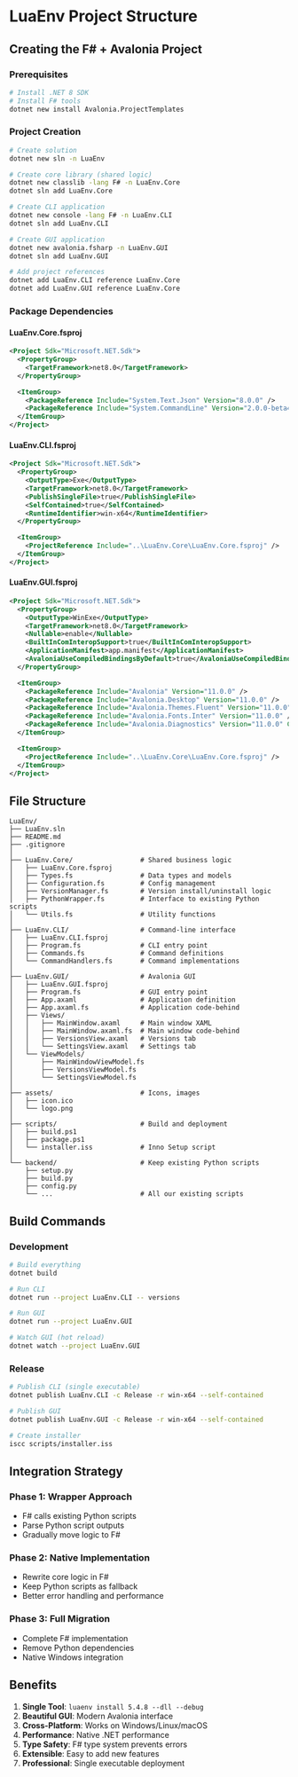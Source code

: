 # LuaEnv Project Structure

## Creating the F# + Avalonia Project

### Prerequisites
```bash
# Install .NET 8 SDK
# Install F# tools
dotnet new install Avalonia.ProjectTemplates
```

### Project Creation
```bash
# Create solution
dotnet new sln -n LuaEnv

# Create core library (shared logic)
dotnet new classlib -lang F# -n LuaEnv.Core
dotnet sln add LuaEnv.Core

# Create CLI application
dotnet new console -lang F# -n LuaEnv.CLI
dotnet sln add LuaEnv.CLI

# Create GUI application
dotnet new avalonia.fsharp -n LuaEnv.GUI
dotnet sln add LuaEnv.GUI

# Add project references
dotnet add LuaEnv.CLI reference LuaEnv.Core
dotnet add LuaEnv.GUI reference LuaEnv.Core
```

### Package Dependencies

#### LuaEnv.Core.fsproj
```xml
<Project Sdk="Microsoft.NET.Sdk">
  <PropertyGroup>
    <TargetFramework>net8.0</TargetFramework>
  </PropertyGroup>

  <ItemGroup>
    <PackageReference Include="System.Text.Json" Version="8.0.0" />
    <PackageReference Include="System.CommandLine" Version="2.0.0-beta4.22272.1" />
  </ItemGroup>
</Project>
```

#### LuaEnv.CLI.fsproj
```xml
<Project Sdk="Microsoft.NET.Sdk">
  <PropertyGroup>
    <OutputType>Exe</OutputType>
    <TargetFramework>net8.0</TargetFramework>
    <PublishSingleFile>true</PublishSingleFile>
    <SelfContained>true</SelfContained>
    <RuntimeIdentifier>win-x64</RuntimeIdentifier>
  </PropertyGroup>

  <ItemGroup>
    <ProjectReference Include="..\LuaEnv.Core\LuaEnv.Core.fsproj" />
  </ItemGroup>
</Project>
```

#### LuaEnv.GUI.fsproj
```xml
<Project Sdk="Microsoft.NET.Sdk">
  <PropertyGroup>
    <OutputType>WinExe</OutputType>
    <TargetFramework>net8.0</TargetFramework>
    <Nullable>enable</Nullable>
    <BuiltInComInteropSupport>true</BuiltInComInteropSupport>
    <ApplicationManifest>app.manifest</ApplicationManifest>
    <AvaloniaUseCompiledBindingsByDefault>true</AvaloniaUseCompiledBindingsByDefault>
  </PropertyGroup>

  <ItemGroup>
    <PackageReference Include="Avalonia" Version="11.0.0" />
    <PackageReference Include="Avalonia.Desktop" Version="11.0.0" />
    <PackageReference Include="Avalonia.Themes.Fluent" Version="11.0.0" />
    <PackageReference Include="Avalonia.Fonts.Inter" Version="11.0.0" />
    <PackageReference Include="Avalonia.Diagnostics" Version="11.0.0" Condition="'$(Configuration)' == 'Debug'" />
  </ItemGroup>

  <ItemGroup>
    <ProjectReference Include="..\LuaEnv.Core\LuaEnv.Core.fsproj" />
  </ItemGroup>
</Project>
```

## File Structure
```
LuaEnv/
├── LuaEnv.sln
├── README.md
├── .gitignore
│
├── LuaEnv.Core/                 # Shared business logic
│   ├── LuaEnv.Core.fsproj
│   ├── Types.fs                 # Data types and models
│   ├── Configuration.fs         # Config management
│   ├── VersionManager.fs        # Version install/uninstall logic
│   ├── PythonWrapper.fs         # Interface to existing Python scripts
│   └── Utils.fs                 # Utility functions
│
├── LuaEnv.CLI/                  # Command-line interface
│   ├── LuaEnv.CLI.fsproj
│   ├── Program.fs               # CLI entry point
│   ├── Commands.fs              # Command definitions
│   └── CommandHandlers.fs       # Command implementations
│
├── LuaEnv.GUI/                  # Avalonia GUI
│   ├── LuaEnv.GUI.fsproj
│   ├── Program.fs               # GUI entry point
│   ├── App.axaml                # Application definition
│   ├── App.axaml.fs             # Application code-behind
│   ├── Views/
│   │   ├── MainWindow.axaml     # Main window XAML
│   │   ├── MainWindow.axaml.fs  # Main window code-behind
│   │   ├── VersionsView.axaml   # Versions tab
│   │   └── SettingsView.axaml   # Settings tab
│   └── ViewModels/
│       ├── MainWindowViewModel.fs
│       ├── VersionsViewModel.fs
│       └── SettingsViewModel.fs
│
├── assets/                      # Icons, images
│   ├── icon.ico
│   └── logo.png
│
├── scripts/                     # Build and deployment
│   ├── build.ps1
│   ├── package.ps1
│   └── installer.iss            # Inno Setup script
│
└── backend/                     # Keep existing Python scripts
    ├── setup.py
    ├── build.py
    ├── config.py
    └── ...                      # All our existing scripts
```

## Build Commands

### Development
```bash
# Build everything
dotnet build

# Run CLI
dotnet run --project LuaEnv.CLI -- versions

# Run GUI
dotnet run --project LuaEnv.GUI

# Watch GUI (hot reload)
dotnet watch --project LuaEnv.GUI
```

### Release
```bash
# Publish CLI (single executable)
dotnet publish LuaEnv.CLI -c Release -r win-x64 --self-contained

# Publish GUI
dotnet publish LuaEnv.GUI -c Release -r win-x64 --self-contained

# Create installer
iscc scripts/installer.iss
```

## Integration Strategy

### Phase 1: Wrapper Approach
- F# calls existing Python scripts
- Parse Python script outputs
- Gradually move logic to F#

### Phase 2: Native Implementation
- Rewrite core logic in F#
- Keep Python scripts as fallback
- Better error handling and performance

### Phase 3: Full Migration
- Complete F# implementation
- Remove Python dependencies
- Native Windows integration

## Benefits

1. **Single Tool**: `luaenv install 5.4.8 --dll --debug`
2. **Beautiful GUI**: Modern Avalonia interface
3. **Cross-Platform**: Works on Windows/Linux/macOS
4. **Performance**: Native .NET performance
5. **Type Safety**: F# type system prevents errors
6. **Extensible**: Easy to add new features
7. **Professional**: Single executable deployment
